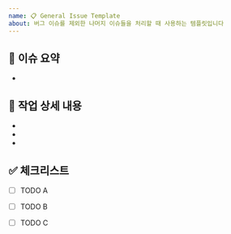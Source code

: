 ```yaml
---
name: 📋 General Issue Template
about: 버그 이슈를 제외한 나머지 이슈들을 처리할 때 사용하는 템플릿입니다
---
```


## 📌 이슈 요약

<!--- 어떤 작업을 할 것인 지 간단하게 작성해주세요. -->

-

## 🎈 작업 상세 내용

<!--- 작업과 관련된 상세 내용을 작성해 주세요. -->

-
-
-

## ✅ 체크리스트

- [ ] TODO A
- [ ] TODO B
- [ ] TODO C

